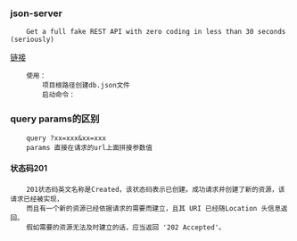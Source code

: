 ### json-server
        Get a full fake REST API with zero coding in less than 30 seconds (seriously)

  [链接](https://github.com/typicode/json-server)

        使用：
            项目根路径创建db.json文件
            启动命令：
              
              
### query params的区别

        query ?xx=xxx&xx=xxx
        params 直接在请求的url上面拼接参数值

#### 状态码201
        201状态码英文名称是Created，该状态码表示已创建。成功请求并创建了新的资源，该请求已经被实现，
        而且有一个新的资源已经依据请求的需要而建立，且其 URI 已经随Location 头信息返回。
        假如需要的资源无法及时建立的话，应当返回 '202 Accepted'。    